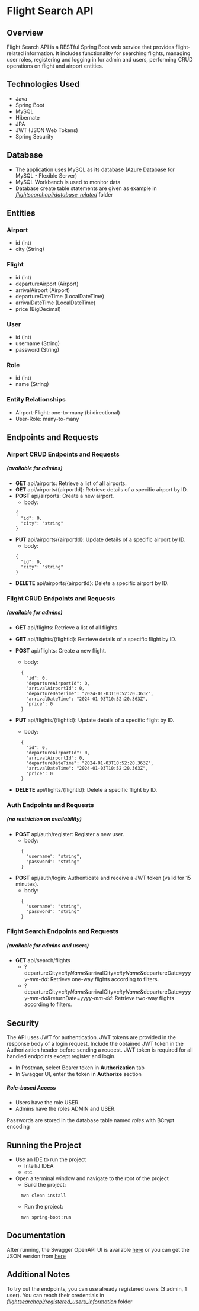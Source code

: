 # Flight Search API

## Overview

Flight Search API is a RESTful Spring Boot web service that provides flight-related information. It includes functionality for searching flights, managing user roles, registering and logging in for admin and users, performing CRUD operations on flight and airport entities.

## Technologies Used

- Java
- Spring Boot
- MySQL
- Hibernate
- JPA
- JWT (JSON Web Tokens)
- Spring Security

## Database

- The application uses MySQL as its database (Azure Database for MySQL - Flexible Server)
- MySQL Workbench is used to monitor data 
- Database create table statements are given as example in [*flightsearchapi/database_related*](https://github.com/bilgesucakir/flightsearchapi/tree/master/database_related) folder

## Entities

### Airport
- id (int)
- city (String)

### Flight
- id (int)
- departureAirport (Airport)
- arrivalAirport (Airport)
- departureDateTime (LocalDateTime)
- arrivalDateTime (LocalDateTime)
- price (BigDecimal)

### User
- id (int)
- username (String)
- password (String)

### Role
- id (int)
- name (String)

### Entity Relationships
- Airport-Flight: one-to-many (bi directional)
- User-Role: many-to-many

## Endpoints and Requests

### Airport CRUD Endpoints and Requests
##### (available for admins)
- **GET** api/airports: Retrieve a list of all airports.
- **GET** api/airports/{airportId}: Retrieve details of a specific airport by ID.
- **POST** api/airports: Create a new airport.
  - body:
  ```
  {
    "id": 0,
    "city": "string"
  }
  ```  
- **PUT** api/airports/{airportId}: Update details of a specific airport by ID.
  - body:
  ```
  {
    "id": 0,
    "city": "string"
  }
  ```  
- **DELETE** api/airports/{airportId}: Delete a specific airport by ID.

### Flight CRUD Endpoints and Requests
##### (available for admins)
- **GET** api/flights: Retrieve a list of all flights.
- **GET** api/flights/{flightId}: Retrieve details of a specific flight by ID.
- **POST** api/flights: Create a new flight.
  - body:
  ```
    {
      "id": 0,
      "departureAirportId": 0,
      "arrivalAirportId": 0,
      "departureDateTime": "2024-01-03T10:52:20.363Z",
      "arrivalDateTime": "2024-01-03T10:52:20.363Z",
      "price": 0
    }
  ```   
- **PUT** api/flights/{flightId}: Update details of a specific flight by ID.
  - body:
  ```
    {
      "id": 0,
      "departureAirportId": 0,
      "arrivalAirportId": 0,
      "departureDateTime": "2024-01-03T10:52:20.363Z",
      "arrivalDateTime": "2024-01-03T10:52:20.363Z",
      "price": 0
    }
  ```
    
- **DELETE** api/flights/{flightId}: Delete a specific flight by ID.

### Auth Endpoints and Requests
##### (no restriction on availability)
- **POST** api/auth/register: Register a new user.
  - body:
  ```
    {
      "username": "string",
      "password": "string"
    }
  ```
- **POST** api/auth/login: Authenticate and receive a JWT token (valid for 15 minutes).
  - body:
  ```
    {
      "username": "string",
      "password": "string"
    }
  ```
    
### Flight Search Endpoints and Requests
##### (available for admins and users)
- **GET** api/search/flights
  - ?departureCity=*cityName*&arrivalCity=*cityName*&departureDate=*yyyy-mm-dd*: Retrieve one-way flights according to filters.
  - ?departureCity=*cityName*&arrivalCity=*cityName*&departureDate=*yyyy-mm-dd*&returnDate=*yyyy-mm-dd*: Retrieve two-way flights according to filters.

## Security
The API uses JWT for authentication. JWT tokens are provided in the response body of a login request. Include the obtained JWT token in the Authorization header before sending a reuqest. JWT token is required for all handled endpoints except register and login. 
- In Postman, select Bearer token in **Authorization** tab
- In Swagger UI, enter the token in **Authorize** section

##### Role-based Access
- Users have the role USER.
- Admins have the roles ADMIN and USER.

Passwords are stored in the database table named *roles* with BCrypt encoding

## Running the Project
- Use an IDE to run the project
  - IntelliJ IDEA
  - etc.
- Open a terminal window and navigate to the root of the project
  - Build the project:
  ```
    mvn clean install
  ```
  - Run the project:
  ```
    mvn spring-boot:run
  ```

## Documentation
After running, the Swagger OpenAPI UI is available [here](http://localhost:8080/swagger-ui/index.html) or you can get the JSON version from [here](http://localhost:8080/v3/api-docs)

## Additional Notes
To try out the endpoints, you can use already registered users (3 admin, 1 user).
You can reach their credentials in [*flightsearchapi/registered_users_information*](https://github.com/bilgesucakir/flightsearchapi/tree/master/registered_users_information) folder
